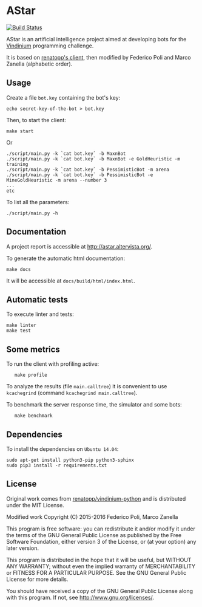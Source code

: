 # AStar

[![Build Status](https://magnum.travis-ci.com/fpoli/astar.svg?token=XpqKLcynjTRxpC4xqqri)](https://magnum.travis-ci.com/fpoli/astar)

AStar is an artificial intelligence project aimed at developing bots for the [Vindinium](http://vindinium.org/) programming challenge.

It is based on [renatopp's client](https://github.com/renatopp/vindinium-python), then modified by Federico Poli and Marco Zanella (alphabetic order).


## Usage

Create a file `bot.key` containing the bot's key:

	echo secret-key-of-the-bot > bot.key

Then, to start the client:

	make start

Or

	./script/main.py -k `cat bot.key` -b MaxnBot
	./script/main.py -k `cat bot.key` -b MaxnBot -e GoldHeuristic -m training
	./script/main.py -k `cat bot.key` -b PessimisticBot -m arena
	./script/main.py -k `cat bot.key` -b PessimisticBot -e MineGoldHeuristic -m arena --number 3
	...
	etc

To list all the parameters:

	./script/main.py -h


## Documentation

A project report is accessible at <http://astar.altervista.org/>.

To generate the automatic html documentation:

	make docs

It will be accessible at `docs/build/html/index.html`.


## Automatic tests

To execute linter and tests:

	make linter
	make test


## Some metrics

To run the client with profiling active:

       make profile

To analyze the results (file `main.calltree`) it is convenient to use `kcachegrind` (command `kcachegrind main.calltree`).

To benchmark the server response time, the simulator and some bots:

       make benchmark


## Dependencies

To install the dependencies on `Ubuntu 14.04`:

	sudo apt-get install python3-pip python3-sphinx
	sudo pip3 install -r requirements.txt


## License

Original work comes from [renatopp/vindinium-python](https://github.com/renatopp/vindinium-python) and is distributed under the MIT License.

Modified work Copyright (C) 2015-2016  Federico Poli, Marco Zanella

This program is free software: you can redistribute it and/or modify
it under the terms of the GNU General Public License as published by
the Free Software Foundation, either version 3 of the License, or
(at your option) any later version.

This program is distributed in the hope that it will be useful,
but WITHOUT ANY WARRANTY; without even the implied warranty of
MERCHANTABILITY or FITNESS FOR A PARTICULAR PURPOSE.  See the
GNU General Public License for more details.

You should have received a copy of the GNU General Public License
along with this program.  If not, see <http://www.gnu.org/licenses/>.
